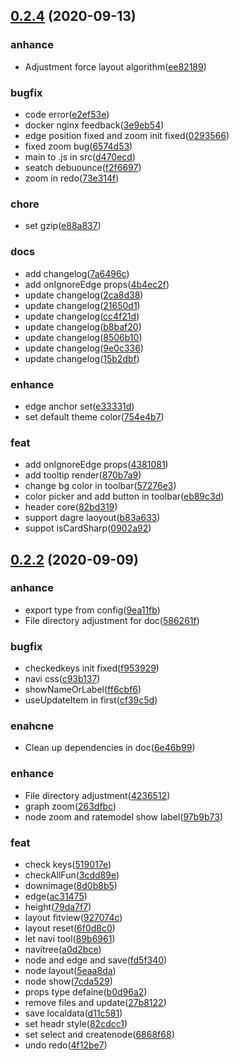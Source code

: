 ## [0.2.4](https://github.com/lusess123/web-pdm/compare/0.2.2...0.2.4) (2020-09-13)


### anhance

* Adjustment force layout algorithm([ee82189](https://github.com/lusess123/web-pdm/commit/ee82189128eb72092636375b41140f92fcddcada))


### bugfix

* code error([e2ef53e](https://github.com/lusess123/web-pdm/commit/e2ef53e11271698540837a3b633eb6260c4ee440))
* docker nginx feedback([3e9eb54](https://github.com/lusess123/web-pdm/commit/3e9eb54e73c2b2f757e20402367602be29beab6b))
* edge position fixed and zoom init fixed([0293566](https://github.com/lusess123/web-pdm/commit/02935665c2964ec8f45b9cae8b7fe76a4b778150))
* fixed zoom bug([6574d53](https://github.com/lusess123/web-pdm/commit/6574d53d4d7190e2f1c42d8a931de78ff7ff266e))
* main to .js in src([d470ecd](https://github.com/lusess123/web-pdm/commit/d470ecdaf8091f6dcfb484f58eaecf35fad63d85))
* seatch debuounce([f2f6697](https://github.com/lusess123/web-pdm/commit/f2f6697e088ab37527f13b6e2d56d733b5faa716))
* zoom in redo([73e314f](https://github.com/lusess123/web-pdm/commit/73e314f24d883d116fb33171a084fc56fcb41c49))


### chore

* set gzip([e88a837](https://github.com/lusess123/web-pdm/commit/e88a837f91835bfd17a3fadc69392998d1af9b77))


### docs

* add changelog([7a6496c](https://github.com/lusess123/web-pdm/commit/7a6496c6a30e48e3815cf1988e2513e44ed3401b))
* add onIgnoreEdge props([4b4ec2f](https://github.com/lusess123/web-pdm/commit/4b4ec2fae95960907e4ba65a92fd5c93a5edde4b))
* update changelog([2ca8d38](https://github.com/lusess123/web-pdm/commit/2ca8d3896897657fb4b948c1e524848cb3219e07))
* update changelog([21650d1](https://github.com/lusess123/web-pdm/commit/21650d1229a444b119910482327d9077be2a62a8))
* update changelog([cc4f21d](https://github.com/lusess123/web-pdm/commit/cc4f21d9d9df59c8474679396ffa8d0a7be48e18))
* update changelog([b8baf20](https://github.com/lusess123/web-pdm/commit/b8baf20acf1a71b122516e0d339d8b2734026291))
* update changelog([8506b10](https://github.com/lusess123/web-pdm/commit/8506b10045609fad339a4fccce3b2c17c63ba625))
* update changelog([9e0c336](https://github.com/lusess123/web-pdm/commit/9e0c3364f8aab8e2f523e204eb336d0973e59a29))
* update changelog([15b2dbf](https://github.com/lusess123/web-pdm/commit/15b2dbfe366ca1634bb104a6139aca277ddf5a0c))


### enhance

* edge anchor set([e33331d](https://github.com/lusess123/web-pdm/commit/e33331d2016f1984088b546d74a389da91011e7b))
* set default theme color([754e4b7](https://github.com/lusess123/web-pdm/commit/754e4b73d0a9f4ead54938d662356f8a426c1889))


### feat

* add onIgnoreEdge props([4381081](https://github.com/lusess123/web-pdm/commit/4381081e664aaaf8efbbbb30aaf423e10c45d53c))
* add tooltip render([870b7a9](https://github.com/lusess123/web-pdm/commit/870b7a946d70b308d1e90c1c6cac16f2783b8983))
* change bg color in toolbar([57276e3](https://github.com/lusess123/web-pdm/commit/57276e317c6d808747c111f777a0dbc05cae7dc4))
* color picker and add button in toolbar([eb89c3d](https://github.com/lusess123/web-pdm/commit/eb89c3d0ac3f19fb328bee98e5133eef761e6567))
* header core([82bd319](https://github.com/lusess123/web-pdm/commit/82bd319779713476ce5f750c9f7da2acba749429))
* support dagre laoyout([b83a633](https://github.com/lusess123/web-pdm/commit/b83a6330e72854b120a523f9bb45f0c4824b9c39))
* suppot isCardSharp([0902a92](https://github.com/lusess123/web-pdm/commit/0902a9289d72043a29f8f03299ca39433723df7f))




## [0.2.2](https://github.com/lusess123/web-pdm/compare/a0d2bce1181828246084fea516dc8c0706d56c4a...0.2.2) (2020-09-09)


### anhance

* export type from config([9ea11fb](https://github.com/lusess123/web-pdm/commit/9ea11fb0d9605b359e538fa2a4efde376345b3d5))
* File directory adjustment for doc([586261f](https://github.com/lusess123/web-pdm/commit/586261f4a1c1af5c09b1dd6544606e56d884623d))


### bugfix

* checkedkeys init fixed([f953929](https://github.com/lusess123/web-pdm/commit/f95392997c02df96ff7aa972f99f998ce5f31223))
* navi css([c93b137](https://github.com/lusess123/web-pdm/commit/c93b13780753ef319868b88f43f3a1a50d8070df))
* showNameOrLabel([ff6cbf6](https://github.com/lusess123/web-pdm/commit/ff6cbf6cfdd2281f6fe37b97ef02bc3a1d86f7e0))
* useUpdateItem in first([cf39c5d](https://github.com/lusess123/web-pdm/commit/cf39c5df0930cce714ce273e0ed2c9f7e2f77f03))


### enahcne

* Clean up dependencies in doc([6e46b99](https://github.com/lusess123/web-pdm/commit/6e46b99ce1149b880dcd042d21f6f889d9111aaf))


### enhance

* File directory adjustment([4236512](https://github.com/lusess123/web-pdm/commit/4236512de7bd1ff228d7bae815fdc3edb18528ce))
* graph zoom([263dfbc](https://github.com/lusess123/web-pdm/commit/263dfbcac4dc36668c60494b4d1c803624e22c7b))
* node zoom and ratemodel show label([97b9b73](https://github.com/lusess123/web-pdm/commit/97b9b739375a68fe8dcbfa2dd34c6d152aee4f60))


### feat

* check keys([519017e](https://github.com/lusess123/web-pdm/commit/519017e6e7e16e72fa1f62af642608b63514277c))
* checkAllFun([3cdd89e](https://github.com/lusess123/web-pdm/commit/3cdd89e080fed4664765dc248fd7b8b63c1e6163))
* downimage([8d0b8b5](https://github.com/lusess123/web-pdm/commit/8d0b8b53898025e7499e06ce74565a1af5523c45))
* edge([ac31475](https://github.com/lusess123/web-pdm/commit/ac3147501e54dd583e2a1bafc953f1304645485b))
* height([79da7f7](https://github.com/lusess123/web-pdm/commit/79da7f72fc593c1e88f1b7b7bbfb54a4907ad422))
* layout fitview([927074c](https://github.com/lusess123/web-pdm/commit/927074c8e9f4164e39fc784e53a5fe90d1c28887))
* layout reset([6f0d8c0](https://github.com/lusess123/web-pdm/commit/6f0d8c064964836101344be4f56ab7d844c3017c))
* let navi tool([89b6961](https://github.com/lusess123/web-pdm/commit/89b6961d5040207a9dd85726bacfb8edd060e0f1))
* navitree([a0d2bce](https://github.com/lusess123/web-pdm/commit/a0d2bce1181828246084fea516dc8c0706d56c4a))
* node and edge and save([fd5f340](https://github.com/lusess123/web-pdm/commit/fd5f340706f48571646f015477d9344faac6c672))
* node layout([5eaa8da](https://github.com/lusess123/web-pdm/commit/5eaa8da3cc3c0e16e5d0703b3fd603ed3fcc9f3c))
* node show([7cda529](https://github.com/lusess123/web-pdm/commit/7cda529f36a422096d6796d44be71504e494ef66))
* props type  defaine([b0d96a2](https://github.com/lusess123/web-pdm/commit/b0d96a2ed47bcfd458d7a7685df847403537bfb3))
* remove files and update([27b8122](https://github.com/lusess123/web-pdm/commit/27b81227bb94ecf9b6fd5f83f9b5d6de9c34a88f))
* save localdata([d11c581](https://github.com/lusess123/web-pdm/commit/d11c581f07a36e8b65164b6612e2705487bb579e))
* set headr style([82cdcc1](https://github.com/lusess123/web-pdm/commit/82cdcc13500527189afa6a6fc09e22e9c2cf6650))
* set select and createnode([6868f68](https://github.com/lusess123/web-pdm/commit/6868f680576aa2561ee8fb58ec6694691f013db4))
* undo redo([4f12be7](https://github.com/lusess123/web-pdm/commit/4f12be78140587ed5ad63efaed9354da8594463e))




